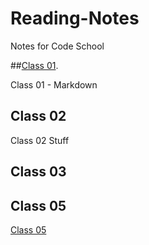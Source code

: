 # Reading-Notes
Notes for Code School

##[Class 01](102/Class01/).

Class 01 - Markdown

## Class 02

Class 02 Stuff

## Class 03
## Class 05
[Class 05](102/Class05/README.md)